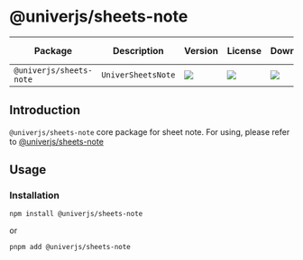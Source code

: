 # @univerjs/sheets-note

| Package | Description | Version | License | Downloads | Continuous Integration | Coverage |
|---------|-------------|---------|----------|-----------|----------------------|----------|
| `@univerjs/sheets-note` | `UniverSheetsNote` | [![][npm-version-shield]][npm-version-link] | ![][npm-license-shield] | ![][npm-downloads-shield] | ❌ | ❌ |

## Introduction

`@univerjs/sheets-note` core package for sheet note. For using, please refer to [@univerjs/sheets-note](../sheets-note/README.md)

## Usage

### Installation

```shell
npm install @univerjs/sheets-note
```

or

```shell
pnpm add @univerjs/sheets-note
```

[npm-version-shield]: https://img.shields.io/npm/v/@univerjs/sheets-note?style=flat-square
[npm-version-link]: https://npmjs.com/package/@univerjs/sheets-note
[npm-license-shield]: https://img.shields.io/npm/l/@univerjs/sheets-note?style=flat-square
[npm-downloads-shield]: https://img.shields.io/npm/dm/@univerjs/sheets-note?style=flat-square
